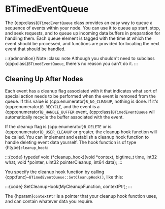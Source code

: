 # BTimedEventQueue

The {cpp:class}`BTimedEventQueue` class provides an easy way to queue a
sequence of events within your node. You can use it to queue up start,
stop, and seek requests, and to queue up incoming data buffers in
preparation for handling them. Each queue element is tagged with the time
at which the event should be processed, and functions are provided for
locating the next event that should be handled.

:::{admonition} Note
:class: note
Although you shouldn't need to subclass {cpp:class}`BTimedEventQueue`,
there's no reason you can't do it.
:::

## Cleaning Up After Nodes

Each event has a cleanup flag associated with it that indicates what sort
of special action needs to be performed when the event is removed from the
queue. If this value is {cpp:enumerator}`B_NO_CLEANUP`, nothing is done. If
it's {cpp:enumerator}`B_RECYCLE`, and the event is a
{cpp:enumerator}`B_HANDLE_BUFFER` event, {cpp:class}`BTimedEventQueue` will
automatically recycle the buffer associated with the event.

If the cleanup flag is {cpp:enumerator}`B_DELETE` or is
{cpp:enumerator}`B_USER_CLEANUP` or greater, the cleanup hook function will
be called. You can implement and establish a cleanup hook function to
handle deleting event data yourself. The hook function is of type
{htype}`cleanup_hook`:

:::{code}
typedef void (*cleanup_hook)(void *context, bigtime_t time, int32 what,
         void *pointer, uint32 pointerCleanup, int64 data);
:::

You specify the cleanup hook function by calling
{cpp:func}`~BTimedEventQueue::SetCleanupHook()`, like this:

:::{code}
SetCleanupHook(MyCleanupFunction, contextPtr);
:::

The {hparam}`contextPtr` is a pointer that your cleanup hook function uses,
and can contain whatever data you require.
